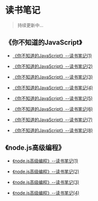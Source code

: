# 读书笔记

> 持续更新中...

## 《你不知道的JavaScript》

+ [《你不知道的JavaScript》--读书笔记(1)](https://github.com/z-god/reading-notes/blob/master/%E4%BD%A0%E4%B8%8D%E7%9F%A5%E9%81%93%E7%9A%84JavaScript/%E4%BD%A0%E4%B8%8D%E7%9F%A5%E9%81%93%E7%9A%84JavaScript--%E8%AF%BB%E4%B9%A6%E7%AC%94%E8%AE%B0(1).md)

+ [《你不知道的JavaScript》--读书笔记(2)](https://github.com/z-god/reading-notes/blob/master/%E4%BD%A0%E4%B8%8D%E7%9F%A5%E9%81%93%E7%9A%84JavaScript/%E4%BD%A0%E4%B8%8D%E7%9F%A5%E9%81%93%E7%9A%84JavaScript--%E8%AF%BB%E4%B9%A6%E7%AC%94%E8%AE%B0(2).md)

+ [《你不知道的JavaScript》--读书笔记(3)](https://github.com/z-god/reading-notes/blob/master/%E4%BD%A0%E4%B8%8D%E7%9F%A5%E9%81%93%E7%9A%84JavaScript/%E4%BD%A0%E4%B8%8D%E7%9F%A5%E9%81%93%E7%9A%84javascript--%E8%AF%BB%E4%B9%A6%E7%AC%94%E8%AE%B0(3).md#2%E6%A8%A1%E5%9D%97%E7%AE%A1%E7%90%86)

+ [《你不知道的JavaScript》--读书笔记(4)](https://github.com/z-god/reading-notes/blob/master/%E4%BD%A0%E4%B8%8D%E7%9F%A5%E9%81%93%E7%9A%84JavaScript/%E4%BD%A0%E4%B8%8D%E7%9F%A5%E9%81%93%E7%9A%84javascript--%E8%AF%BB%E4%B9%A6%E7%AC%94%E8%AE%B0(4).md)

+ [《你不知道的JavaScript》--读书笔记(5)](https://github.com/z-god/reading-notes/blob/master/%E4%BD%A0%E4%B8%8D%E7%9F%A5%E9%81%93%E7%9A%84JavaScript/%E4%BD%A0%E4%B8%8D%E7%9F%A5%E9%81%93%E7%9A%84JavaScript--%E8%AF%BB%E4%B9%A6%E7%AC%94%E8%AE%B0(5).md)

+ [《你不知道的JavaScript》--读书笔记(6)](https://github.com/z-god/reading-notes/blob/master/%E4%BD%A0%E4%B8%8D%E7%9F%A5%E9%81%93%E7%9A%84JavaScript/%E4%BD%A0%E4%B8%8D%E7%9F%A5%E9%81%93%E7%9A%84JavaScript--%E8%AF%BB%E4%B9%A6%E7%AC%94%E8%AE%B0(6).md)

+ [《你不知道的JavaScript》--读书笔记(7)](https://github.com/z-god/reading-notes/blob/master/%E4%BD%A0%E4%B8%8D%E7%9F%A5%E9%81%93%E7%9A%84JavaScript/%E4%BD%A0%E4%B8%8D%E7%9F%A5%E9%81%93%E7%9A%84JavaScript--%E8%AF%BB%E4%B9%A6%E7%AC%94%E8%AE%B0(7).md)

+ [《你不知道的JavaScript》--读书笔记(8)](https://github.com/z-god/reading-notes/blob/master/%E4%BD%A0%E4%B8%8D%E7%9F%A5%E9%81%93%E7%9A%84JavaScript/%E4%BD%A0%E4%B8%8D%E7%9F%A5%E9%81%93%E7%9A%84JavaScript--%E8%AF%BB%E4%B9%A6%E7%AC%94%E8%AE%B0(8).md)

## 《node.js高级编程》

+ [《node.js高级编程》--读书笔记(1)](https://github.com/z-god/reading-notes/blob/master/node.js高级编程/note1.md)

+ [《node.js高级编程》--读书笔记(2)](https://github.com/z-god/reading-notes/blob/master/node.js高级编程/note2.md)

+ [《node.js高级编程》--读书笔记(3)](https://github.com/z-god/reading-notes/blob/master/node.js高级编程/note3.md)

+ [《node.js高级编程》--读书笔记(4)](https://github.com/z-god/reading-notes/blob/master/node.js%E9%AB%98%E7%BA%A7%E7%BC%96%E7%A8%8B/note4.md)
